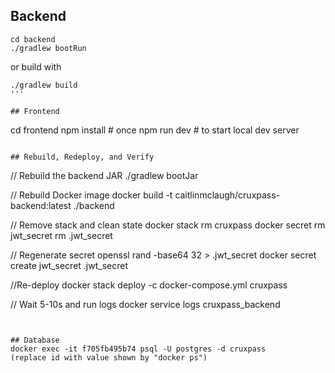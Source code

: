 ## Backend
```
cd backend
./gradlew bootRun
```
or build with
```
./gradlew build
'''

## Frontend
```
cd frontend
npm install       # once
npm run dev       # to start local dev server
```

## Rebuild, Redeploy, and Verify
```
// Rebuild the backend JAR
./gradlew bootJar

// Rebuild Docker image
docker build -t caitlinmclaugh/cruxpass-backend:latest ./backend

// Remove stack and clean state
docker stack rm cruxpass
docker secret rm jwt_secret
rm .jwt_secret

// Regenerate secret
openssl rand -base64 32 > .jwt_secret
docker secret create jwt_secret .jwt_secret

//Re-deploy
docker stack deploy -c docker-compose.yml cruxpass

// Wait 5-10s and run logs
docker service logs cruxpass_backend
```


## Database
docker exec -it f705fb495b74 psql -U postgres -d cruxpass
(replace id with value shown by "docker ps")